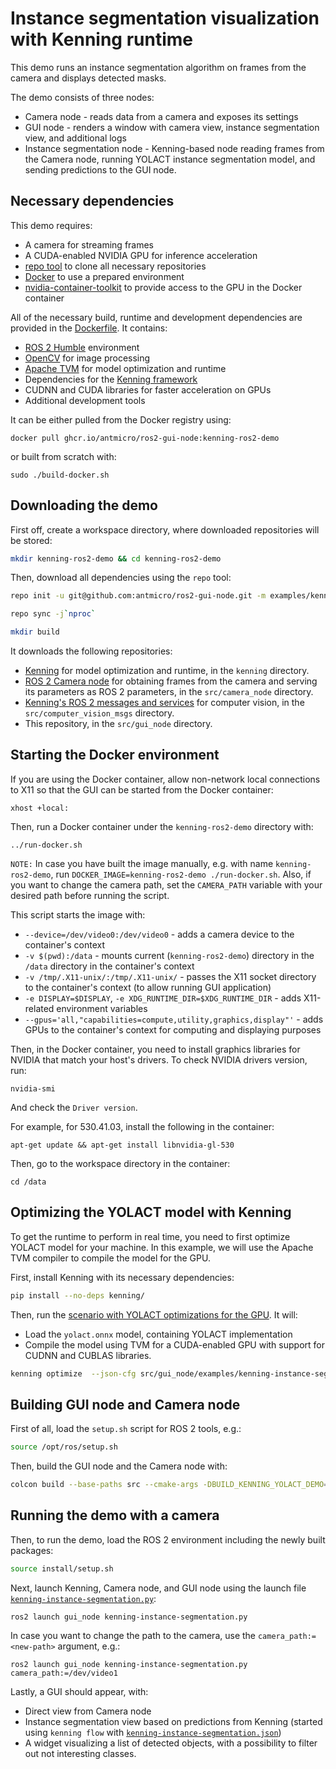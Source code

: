 # Instance segmentation visualization with Kenning runtime

This demo runs an instance segmentation algorithm on frames from the camera and displays detected masks.

The demo consists of three nodes:

* Camera node - reads data from a camera and exposes its settings
* GUI node - renders a window with camera view, instance segmentation view, and additional logs
* Instance segmentation node - Kenning-based node reading frames from the Camera node, running YOLACT instance segmentation model, and sending predictions to the GUI node.

## Necessary dependencies

This demo requires:

* A camera for streaming frames
* A CUDA-enabled NVIDIA GPU for inference acceleration
* [repo tool](https://gerrit.googlesource.com/git-repo/+/refs/heads/main/README.md) to clone all necessary repositories
* [Docker](https://www.docker.com/) to use a prepared environment
* [nvidia-container-toolkit](https://github.com/NVIDIA/nvidia-container-toolkit) to provide access to the GPU in the Docker container

All of the necessary build, runtime and development dependencies are provided in the [Dockerfile](./Dockerfile).
It contains:

* [ROS 2 Humble](https://docs.ros.org/en/humble/index.html) environment
* [OpenCV](https://github.com/opencv/opencv) for image processing
* [Apache TVM](https://github.com/apache/tvm) for model optimization and runtime
* Dependencies for the [Kenning framework](https://github.com/antmicro/kenning)
* CUDNN and CUDA libraries for faster acceleration on GPUs
* Additional development tools

It can be either pulled from the Docker registry using:

```
docker pull ghcr.io/antmicro/ros2-gui-node:kenning-ros2-demo
```

or built from scratch with:

```
sudo ./build-docker.sh
```

## Downloading the demo

First off, create a workspace directory, where downloaded repositories will be stored:

```bash
mkdir kenning-ros2-demo && cd kenning-ros2-demo
```

Then, download all dependencies using the `repo` tool:

```bash
repo init -u git@github.com:antmicro/ros2-gui-node.git -m examples/kenning-instance-segmentation/manifest.xml

repo sync -j`nproc`

mkdir build
```

It downloads the following repositories:

* [Kenning](https://github.com/antmicro/kenning) for model optimization and runtime, in the `kenning` directory.
* [ROS 2 Camera node](https://github.com/antmicro/ros2-camera-node) for obtaining frames from the camera and serving its parameters as ROS 2 parameters, in the `src/camera_node` directory.
* [Kenning's ROS 2 messages and services](https://github.com/antmicro/ros2-kenning-computer-vision-msgs) for computer vision, in the `src/computer_vision_msgs` directory.
* This repository, in the `src/gui_node` directory.

## Starting the Docker environment

If you are using the Docker container, allow non-network local connections to X11 so that the GUI can be started from the Docker container:

```
xhost +local:
```

Then, run a Docker container under the `kenning-ros2-demo` directory with:

```
../run-docker.sh
```

`NOTE:` In case you have built the image manually, e.g. with name `kenning-ros2-demo`, run `DOCKER_IMAGE=kenning-ros2-demo ./run-docker.sh`.
Also, if you want to change the camera path, set the `CAMERA_PATH` variable with your desired path before running the script.

This script starts the image with:

* `--device=/dev/video0:/dev/video0` - adds a camera device to the container's context
* `-v $(pwd):/data` - mounts current (`kenning-ros2-demo`) directory in the `/data` directory in the container's context
* `-v /tmp/.X11-unix/:/tmp/.X11-unix/` - passes the X11 socket directory to the container's context (to allow running GUI application)
* `-e DISPLAY=$DISPLAY`, `-e XDG_RUNTIME_DIR=$XDG_RUNTIME_DIR` - adds X11-related environment variables
* `--gpus='all,"capabilities=compute,utility,graphics,display"'` - adds GPUs to the container's context for computing and displaying purposes

Then, in the Docker container, you need to install graphics libraries for NVIDIA that match your host's drivers.
To check NVIDIA drivers version, run:

```
nvidia-smi
```

And check the `Driver version`.

For example, for 530.41.03, install the following in the container:

```
apt-get update && apt-get install libnvidia-gl-530
```

Then, go to the workspace directory in the container:

```
cd /data
```

## Optimizing the YOLACT model with Kenning

To get the runtime to perform in real time, you need to first optimize YOLACT model for your machine.
In this example, we will use the Apache TVM compiler to compile the model for the GPU.

First, install Kenning with its necessary dependencies:

```bash
pip install --no-deps kenning/
```

Then, run the [scenario with YOLACT optimizations for the GPU](https://github.com/antmicro/kenning/blob/main/scripts/jsonconfigs/yolact-tvm-gpu-detection.json).
It will:

* Load the `yolact.onnx` model, containing YOLACT implementation
* Compile the model using TVM for a CUDA-enabled GPU with support for CUDNN and CUBLAS libraries.

```bash
kenning optimize  --json-cfg src/gui_node/examples/kenning-instance-segmentation/yolact-tvm-gpu-optimization.json
```

## Building GUI node and Camera node

First of all, load the `setup.sh` script for ROS 2 tools, e.g.:

```bash
source /opt/ros/setup.sh
```

Then, build the GUI node and the Camera node with:

```bash
colcon build --base-paths src --cmake-args -DBUILD_KENNING_YOLACT_DEMO=y
```

## Running the demo with a camera

Then, to run the demo, load the ROS 2 environment including the newly built packages:

```bash
source install/setup.sh
```

Next, launch Kenning, Camera node, and GUI node using the launch file [`kenning-instance-segmentation.py`](./kenning-instance-segmentation.py):

```
ros2 launch gui_node kenning-instance-segmentation.py
```

In case you want to change the path to the camera, use the `camera_path:=<new-path>` argument, e.g.:

```
ros2 launch gui_node kenning-instance-segmentation.py camera_path:=/dev/video1
```

Lastly, a GUI should appear, with:

* Direct view from Camera node
* Instance segmentation view based on predictions from Kenning (started using `kenning flow` with [`kenning-instance-segmentation.json`](./kenning-instance-segmentation.json))
* A widget visualizing a list of detected objects, with a possibility to filter out not interesting classes.
